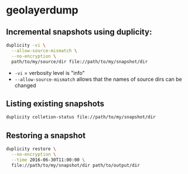 # geolayerdump


## Incremental snapshots using **duplicity**:
``` sh
duplicity -vi \
  --allow-source-mismatch \
  --no-encryption \
  path/to/my/source/dir file://path/to/my/snapshot/dir
```

- `-vi` = verbosity level is "info"
- `--allow-source-mismatch` allows that the names of source dirs can be changed

## Listing existing snapshots
``` sh
duplicity colletion-status file://path/to/my/snapshot/dir
```

## Restoring a snapshot
``` sh
duplicity restore \
  --no-encryption \
  --time 2016-06-30T11:00:00 \
  file://path/to/my/snapshot/dir path/to/output/dir
```
